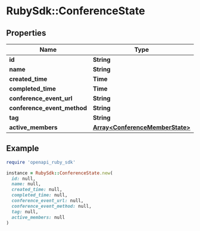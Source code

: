 # RubySdk::ConferenceState

## Properties

| Name | Type | Description | Notes |
| ---- | ---- | ----------- | ----- |
| **id** | **String** |  | [optional] |
| **name** | **String** |  | [optional] |
| **created_time** | **Time** |  | [optional] |
| **completed_time** | **Time** |  | [optional] |
| **conference_event_url** | **String** |  | [optional] |
| **conference_event_method** | **String** |  | [optional] |
| **tag** | **String** |  | [optional] |
| **active_members** | [**Array&lt;ConferenceMemberState&gt;**](ConferenceMemberState.md) |  | [optional] |

## Example

```ruby
require 'openapi_ruby_sdk'

instance = RubySdk::ConferenceState.new(
  id: null,
  name: null,
  created_time: null,
  completed_time: null,
  conference_event_url: null,
  conference_event_method: null,
  tag: null,
  active_members: null
)
```

